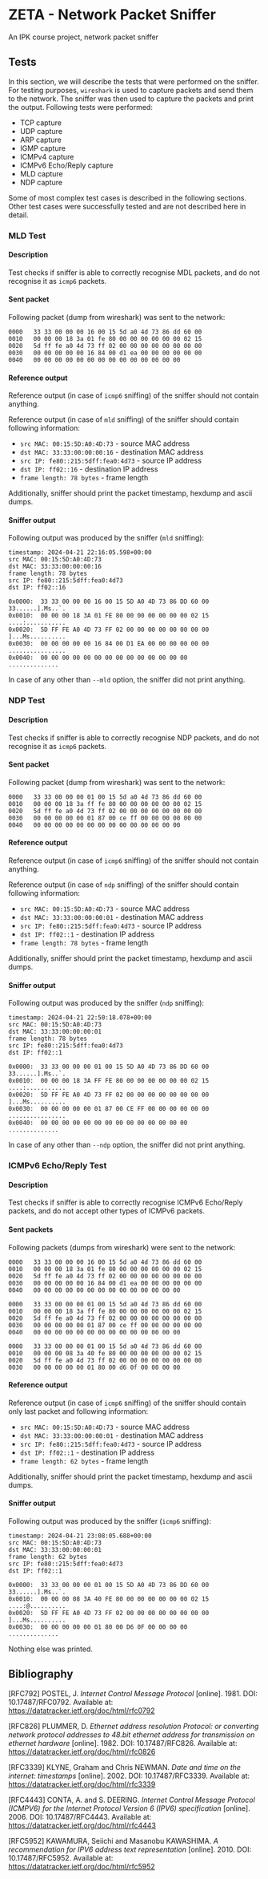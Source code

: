 # ZETA - Network Packet Sniffer

An IPK course project, network packet sniffer

## Tests
In this section, we will describe the tests that were performed on the sniffer. For testing purposes, `wireshark` is used 
to capture packets and send them to the network. The sniffer was then used to capture the packets and print the output.
Following tests were performed:

- TCP capture
- UDP capture
- ARP capture
- IGMP capture
- ICMPv4 capture
- ICMPv6 Echo/Reply capture
- MLD capture
- NDP capture

Some of most complex test cases is described in the following sections. Other test cases were successfully tested and are not
described here in detail.
### MLD Test
#### Description
Test checks if sniffer is able to correctly recognise MDL packets, and do not recognise it as `icmp6` packets.
#### Sent packet
Following packet (dump from wireshark) was sent to the network:
```hexdump
0000   33 33 00 00 00 16 00 15 5d a0 4d 73 86 dd 60 00
0010   00 00 00 18 3a 01 fe 80 00 00 00 00 00 00 02 15
0020   5d ff fe a0 4d 73 ff 02 00 00 00 00 00 00 00 00
0030   00 00 00 00 00 16 84 00 d1 ea 00 00 00 00 00 00
0040   00 00 00 00 00 00 00 00 00 00 00 00 00 00
```
#### Reference output
Reference output (in case of `icmp6` sniffing) of the sniffer should not contain anything.

Reference output (in case of `mld` sniffing) of the sniffer should contain following information:

- `src MAC: 00:15:5D:A0:4D:73` - source MAC address
- `dst MAC: 33:33:00:00:00:16` - destination MAC address
- `src IP: fe80::215:5dff:fea0:4d73` - source IP address
- `dst IP: ff02::16` - destination IP address
- `frame length: 78 bytes` - frame length

Additionally, sniffer should print the packet timestamp, hexdump and ascii dumps.

#### Sniffer output
Following output was produced by the sniffer (`mld` sniffing):
```
timestamp: 2024-04-21 22:16:05.598+00:00
src MAC: 00:15:5D:A0:4D:73
dst MAC: 33:33:00:00:00:16
frame length: 78 bytes
src IP: fe80::215:5dff:fea0:4d73
dst IP: ff02::16

0x0000:  33 33 00 00 00 16 00 15 5D A0 4D 73 86 DD 60 00  33......].Ms..`.
0x0010:  00 00 00 18 3A 01 FE 80 00 00 00 00 00 00 02 15  ....:...........
0x0020:  5D FF FE A0 4D 73 FF 02 00 00 00 00 00 00 00 00  ]...Ms..........
0x0030:  00 00 00 00 00 16 84 00 D1 EA 00 00 00 00 00 00  ................
0x0040:  00 00 00 00 00 00 00 00 00 00 00 00 00 00        ..............
```
In case of any other than `--mld` option, the sniffer did not print anything.

### NDP Test
#### Description
Test checks if sniffer is able to correctly recognise NDP packets, and do not recognise it as `icmp6` packets.
#### Sent packet
Following packet (dump from wireshark) was sent to the network:
```hexdump
0000   33 33 00 00 00 01 00 15 5d a0 4d 73 86 dd 60 00
0010   00 00 00 18 3a ff fe 80 00 00 00 00 00 00 02 15
0020   5d ff fe a0 4d 73 ff 02 00 00 00 00 00 00 00 00
0030   00 00 00 00 00 01 87 00 ce ff 00 00 00 00 00 00
0040   00 00 00 00 00 00 00 00 00 00 00 00 00 00
```
#### Reference output
Reference output (in case of `icmp6` sniffing) of the sniffer should not contain anything.

Reference output (in case of `ndp` sniffing) of the sniffer should contain following information:
- `src MAC: 00:15:5D:A0:4D:73` - source MAC address
- `dst MAC: 33:33:00:00:00:01` - destination MAC address
- `src IP: fe80::215:5dff:fea0:4d73` - source IP address
- `dst IP: ff02::1` - destination IP address
- `frame length: 78 bytes` - frame length

Additionally, sniffer should print the packet timestamp, hexdump and ascii dumps.

#### Sniffer output
Following output was produced by the sniffer (`ndp` sniffing):
```
timestamp: 2024-04-21 22:50:18.078+00:00
src MAC: 00:15:5D:A0:4D:73
dst MAC: 33:33:00:00:00:01
frame length: 78 bytes
src IP: fe80::215:5dff:fea0:4d73
dst IP: ff02::1

0x0000:  33 33 00 00 00 01 00 15 5D A0 4D 73 86 DD 60 00  33......].Ms..`.
0x0010:  00 00 00 18 3A FF FE 80 00 00 00 00 00 00 02 15  ....:...........
0x0020:  5D FF FE A0 4D 73 FF 02 00 00 00 00 00 00 00 00  ]...Ms..........
0x0030:  00 00 00 00 00 01 87 00 CE FF 00 00 00 00 00 00  ................
0x0040:  00 00 00 00 00 00 00 00 00 00 00 00 00 00        ..............
```

In case of any other than `--ndp` option, the sniffer did not print anything.

### ICMPv6 Echo/Reply Test
#### Description
Test checks if sniffer is able to correctly recognise ICMPv6 Echo/Reply packets, and do not accept other types of ICMPv6 packets.
#### Sent packets
Following packets (dumps from wireshark) were sent to the network:
```hexdump
0000   33 33 00 00 00 16 00 15 5d a0 4d 73 86 dd 60 00
0010   00 00 00 18 3a 01 fe 80 00 00 00 00 00 00 02 15
0020   5d ff fe a0 4d 73 ff 02 00 00 00 00 00 00 00 00
0030   00 00 00 00 00 16 84 00 d1 ea 00 00 00 00 00 00
0040   00 00 00 00 00 00 00 00 00 00 00 00 00 00
```
```hexdump
0000   33 33 00 00 00 01 00 15 5d a0 4d 73 86 dd 60 00
0010   00 00 00 18 3a ff fe 80 00 00 00 00 00 00 02 15
0020   5d ff fe a0 4d 73 ff 02 00 00 00 00 00 00 00 00
0030   00 00 00 00 00 01 87 00 ce ff 00 00 00 00 00 00
0040   00 00 00 00 00 00 00 00 00 00 00 00 00 00
```
```hexdump
0000   33 33 00 00 00 01 00 15 5d a0 4d 73 86 dd 60 00
0010   00 00 00 08 3a 40 fe 80 00 00 00 00 00 00 02 15
0020   5d ff fe a0 4d 73 ff 02 00 00 00 00 00 00 00 00
0030   00 00 00 00 00 01 80 00 d6 0f 00 00 00 00
```
#### Reference output
Reference output (in case of `icmp6` sniffing) of the sniffer should contain only last packet and following information:
- `src MAC: 00:15:5D:A0:4D:73` - source MAC address
- `dst MAC: 33:33:00:00:00:01` - destination MAC address
- `src IP: fe80::215:5dff:fea0:4d73` - source IP address
- `dst IP: ff02::1` - destination IP address
- `frame length: 62 bytes` - frame length

Additionally, sniffer should print the packet timestamp, hexdump and ascii dumps.

#### Sniffer output
Following output was produced by the sniffer (`icmp6` sniffing):
```
timestamp: 2024-04-21 23:08:05.688+00:00
src MAC: 00:15:5D:A0:4D:73
dst MAC: 33:33:00:00:00:01
frame length: 62 bytes
src IP: fe80::215:5dff:fea0:4d73
dst IP: ff02::1

0x0000:  33 33 00 00 00 01 00 15 5D A0 4D 73 86 DD 60 00  33......].Ms..`.
0x0010:  00 00 00 08 3A 40 FE 80 00 00 00 00 00 00 02 15  ....:@..........
0x0020:  5D FF FE A0 4D 73 FF 02 00 00 00 00 00 00 00 00  ]...Ms..........
0x0030:  00 00 00 00 00 01 80 00 D6 0F 00 00 00 00        ..............
```
Nothing else was printed.

## Bibliography
[RFC792] POSTEL, J. _Internet Control Message Protocol_ [online]. 1981. DOI: 10.17487/RFC0792. Available at: https://datatracker.ietf.org/doc/html/rfc0792

[RFC826] PLUMMER, D. _Ethernet address resolution Protocol: or converting network protocol addresses to 48.bit ethernet address for transmission on ethernet hardware_ [online]. 1982. DOI: 10.17487/RFC826. Available at: https://datatracker.ietf.org/doc/html/rfc0826

[RFC3339] KLYNE, Graham and Chris NEWMAN. _Date and time on the internet: timestamps_ [online]. 2002. DOI: 10.17487/RFC3339. Available at: https://datatracker.ietf.org/doc/html/rfc3339

[RFC4443] CONTA, A. and S. DEERING. _Internet Control Message Protocol (ICMPV6) for the Internet Protocol Version 6 (IPV6) specification_ [online]. 2006. DOI: 10.17487/RFC4443. Available at: https://datatracker.ietf.org/doc/html/rfc4443

[RFC5952] KAWAMURA, Seiichi and Masanobu KAWASHIMA. _A recommendation for IPV6 address text representation_ [online]. 2010. DOI: 10.17487/RFC5952. Available at: https://datatracker.ietf.org/doc/html/rfc5952
